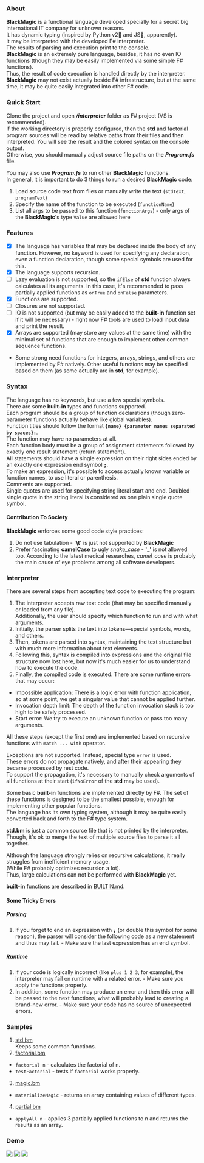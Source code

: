 ### About
**BlackMagic** is a functional language developed specially for a secret big international IT company for unknown reasons.  
It has dynamic typing (inspired by Python v2💙 and JS💜, apparently).  
It may be interpreted with the developed F# interpreter.  
The results of parsing and execution print to the console.  
**BlackMagic** is an extremely pure language, besides, it has no even IO functions (though they may be easily implemented via some simple F# functions).  
Thus, the result of code execution is handled directly by the interpreter.  
**BlackMagic** may not exist actually beside F# infrastructure, but at the same time, it may be quite easily integrated into other F# code.  

### Quick Start
Clone the project and open ***/interpreter*** folder as F# project (VS is recommended).  
If the working directory is properly configured, then the **std** and factorial program sources will be read by relative paths from their files and then interpreted. You will see the result and the colored syntax on the console output.  
Otherwise, you should manually adjust source file paths on the ***Program.fs*** file.

You may also use ***Program.fs*** to run other **BlackMagic** functions.  
In general, it is important to do 3 things to run a desired **BlackMagic** code:
1. Load source code text from files or manually write the text (`stdText`, `programText`)
2. Specify the name of the function to be executed (`functionName`)
3. List all args to be passed to this function (`functionArgs`) - only args of the **BlackMagic**'s type `Value` are allowed here
 
### Features
- [x] The language has variables that may be declared inside the body of any function. However, no keyword is used for specifying any declaration, even a function declaration, though some special symbols are used for this.
- [x] The language supports recursion.
- [ ] Lazy evaluation is not supported, so the `ifElse` of **std** function always calculates all its arguments. In this case, it's recommended to pass partially applied functions as `onTrue` and `onFalse` parameters.
- [x] Functions are supported.
- [ ] Closures are not supported.
- [ ] IO is not supported (but may be easily added to the **built-in** function set if it will be necessary) - right now F# tools are used to load input data and print the result.
- [x] Arrays are supported (may store any values at the same time) with the minimal set of functions that are enough to implement other common sequence functions.
- Some strong need functions for integers, arrays, strings, and others are implemented by F# natively. Other useful functions may be specified based on them (as some actually are in **std**, for example).

### Syntax
The language has no keywords, but use a few special symbols.  
There are some **built-in** types and functions supported.  
Each program should be a group of function declarations (though zero-parameter functions actually behave like global variables).  
Function titles should follow the format **`{name} {parameter names separated by spaces}:`**.  
The function may have no parameters at all.  
Each function body must be a group of assignment statements followed by exactly one result statement (return statement).  
All statements should have a single expression on their right sides ended by an exactly one expression end symbol **`;`**.  
To make an expression, it's possible to access actually known variable or function names, to use literal or parenthesis.  
Comments are supported.  
Single quotes are used for specifying string literal start and end.  Doubled single quote in the string literal is considered as one plain single quote symbol.  

#### Contribution To Society
**BlackMagic** enforces some good code style practices:
1. Do not use tabulation - **'\t'** is just not supported by **BlackMagic**
2. Prefer fascinating **camelCase** to ugly *snake_case* - **'_'** is not allowed too. According to the latest medical researches, *camel_case* is probably the main cause of eye problems among all software developers.

### Interpreter
There are several steps from accepting text code to executing the program:
1. The interpreter accepts raw text code (that may be specified manually or loaded from any file).  
Additionally, the user should specify which function to run and with what arguments.  
2. Initially, the parser splits the text into tokens—special symbols, words, and others.  
3. Then, tokens are parsed into syntax, maintaining the text structure but with much more information about text elements.  
4. Following this, syntax is compiled into expressions and the original file structure now lost here, but now it's much easier for us to understand how to execute the code.  
5. Finally, the compiled code is executed. There are some runtime errors that may occur:
- Impossible application: There is a logic error with function application, so at some point, we get a singular value that cannot be applied further.
- Invocation depth limit: The depth of the function invocation stack is too high to be safely processed.
- Start error: We try to execute an unknown function or pass too many arguments.

All these steps (except the first one) are implemented based on recursive functions with `match ... with` operator.  

Exceptions are not supported. Instead, special type `error` is used.  
These errors do not propagate natively, and after their appearing they became processed by rest code.  
To support the propagation, it's necessary to manually check arguments of all functions at their start (`ifNoError` of the **std** may be used).  

Some basic **built-in** functions are implemented directly by F#. The set of these functions is designed to be the smallest possible, enough for implementing other popular functions.  
The language has its own typing system, although it may be quite easily converted back and forth to the F# type system.  

**std.bm** is just a common source file that is not printed by the interpreter.  
Though, it's ok to merge the text of multiple source files to parse it all together.  

Although the language strongly relies on recursive calculations, it really struggles from inefficient memory usage.  
(While F# probably optimizes recursion a lot).  
Thus, large calculations can not be performed with **BlackMagic** yet.  

**built-in** functions are described in [BUILTIN.md](https://github.com/MAILabs-Edu-2023/fp-compiler-lab-axhse/blob/main/docs/BUILTIN.md).  

#### Some Tricky Errors
##### Parsing
1. If you forget to end an expression with **`;`** (or double this symbol for some reason), the parser will consider the following code as a new statement and thus may fail. - Make sure the last expression has an end symbol.
##### Runtime
1. If your code is logically incorrect (like `plus 1 2 3`, for example), the interpreter may fail on runtime with a related error. - Make sure you apply the functions properly.
2. In addition, some function may produce an error and then this error will be passed to the next functions, what will probably lead to creating a brand-new error. - Make sure your code has no source of unexpected errors.

### Samples
1. [std.bm](https://github.com/MAILabs-Edu-2023/fp-compiler-lab-axhse/blob/main/samples/std.bm)  
Keeps some common functions.
2. [factorial.bm](https://github.com/MAILabs-Edu-2023/fp-compiler-lab-axhse/blob/main/samples/factorial.bm)
- `factorial n` - calculates the factorial of n.
- `testFactorial` - tests if `factorial` works properly.
3. [magic.bm](https://github.com/MAILabs-Edu-2023/fp-compiler-lab-axhse/blob/main/samples/magic.bm)
- `materializeMagic` - returns an array containing values of different types.
4. [partial.bm](https://github.com/MAILabs-Edu-2023/fp-compiler-lab-axhse/blob/main/samples/partial.bm)
- `applyAll n` - applies 3 partially applied functions to n and returns the results as an array.

### Demo
![](https://github.com/MAILabs-Edu-2023/fp-compiler-lab-axhse/blob/main/docs/success.png)
![](https://github.com/MAILabs-Edu-2023/fp-compiler-lab-axhse/blob/main/docs/compilation%20error.png)
![](https://github.com/MAILabs-Edu-2023/fp-compiler-lab-axhse/blob/main/docs/runtime%20error.png)
